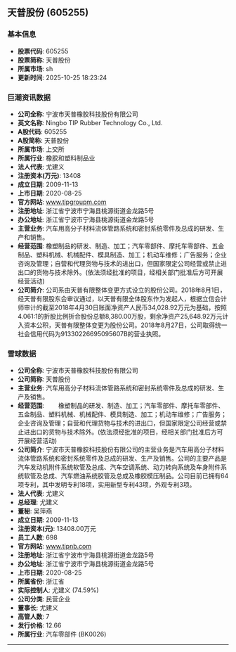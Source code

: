 ## 天普股份 (605255)

### 基本信息

- **股票代码**: 605255
- **股票简称**: 天普股份
- **所属市场**: sh
- **更新时间**: 2025-10-25 18:23:24

### 巨潮资讯数据

- **公司全称**: 宁波市天普橡胶科技股份有限公司
- **英文名称**: Ningbo TIP Rubber Technology Co., Ltd.
- **A股代码**: 605255
- **A股简称**: 天普股份
- **所属市场**: 上交所
- **所属行业**: 橡胶和塑料制品业
- **法人代表**: 尤建义
- **注册资本(万元)**: 13408
- **成立日期**: 2009-11-13
- **上市日期**: 2020-08-25
- **官方网站**: www.tipgroupm.com
- **注册地址**: 浙江省宁波市宁海县桃源街道金龙路5号
- **办公地址**: 浙江省宁波市宁海县桃源街道金龙路5号
- **主营业务**: 汽车用高分子材料流体管路系统和密封系统零件及总成的研发、生产和销售。
- **经营范围**: 橡塑制品的研发、制造、加工；汽车零部件、摩托车零部件、五金制品、塑料机械、机械配件、模具制造、加工；机动车维修；广告服务；企业咨询及管理；自营和代理货物与技术的进出口，但国家限定公司经营或禁止进出口的货物与技术除外。(依法须经批准的项目，经相关部门批准后方可开展经营活动)
- **公司简介**: 公司系由天普有限整体变更方式设立的股份公司。2018年8月1日，经天普有限股东会审议通过，以天普有限全体股东作为发起人，根据立信会计师审计的截至2018年4月30日账面净资产人民币34,028.92万元为基础，按照4.061:1的折股比例折合股份总额8,380.00万股，剩余净资产25,648.92万元计入资本公积，天普有限整体变更为股份公司。2018年8月27日，公司取得统一社会信用代码为91330226695095607B的营业执照。

### 雪球数据

- **公司全称**: 宁波市天普橡胶科技股份有限公司
- **公司简称**: 天普股份
- **主营业务**: 汽车用高分子材料流体管路系统和密封系统零件及总成的研发、生产及销售。
- **经营范围**: 　　橡塑制品的研发、制造、加工；汽车零部件、摩托车零部件、五金制品、塑料机械、机械配件、模具制造、加工；机动车维修；广告服务；企业咨询及管理；自营和代理货物与技术的进出口，但国家限定公司经营或禁止进出口的货物与技术除外。(依法须经批准的项目，经相关部门批准后方可开展经营活动)
- **公司简介**: 宁波市天普橡胶科技股份有限公司的主营业务是汽车用高分子材料流体管路系统和密封系统零件及总成的研发、生产及销售。公司的主要产品是汽车发动机附件系统软管及总成、汽车空调系统、动力转向系统及车身附件系统软管及总成、汽车燃油系统胶管及总成及橡胶模压制品。公司目前已拥有64项专利，其中发明专利18项，实用新型专利43项，外观专利3项。
- **法人代表**: 尤建义
- **总经理**: 尤建义
- **董秘**: 吴萍燕
- **成立日期**: 2009-11-13
- **注册资本(元)**: 13408.00万元
- **员工人数**: 698
- **官方网站**: www.tipnb.com
- **注册地址**: 浙江省宁波市宁海县桃源街道金龙路5号
- **办公地址**: 浙江省宁波市宁海县桃源街道金龙路5号
- **上市日期**: 2020-08-25
- **所属省份**: 浙江省
- **实际控制人**: 尤建义 (74.59%)
- **公司分类**: 民营企业
- **董事长**: 尤建义
- **高管人数**: 7
- **发行价格**: 12.66
- **所属行业**: 汽车零部件 (BK0026)

---